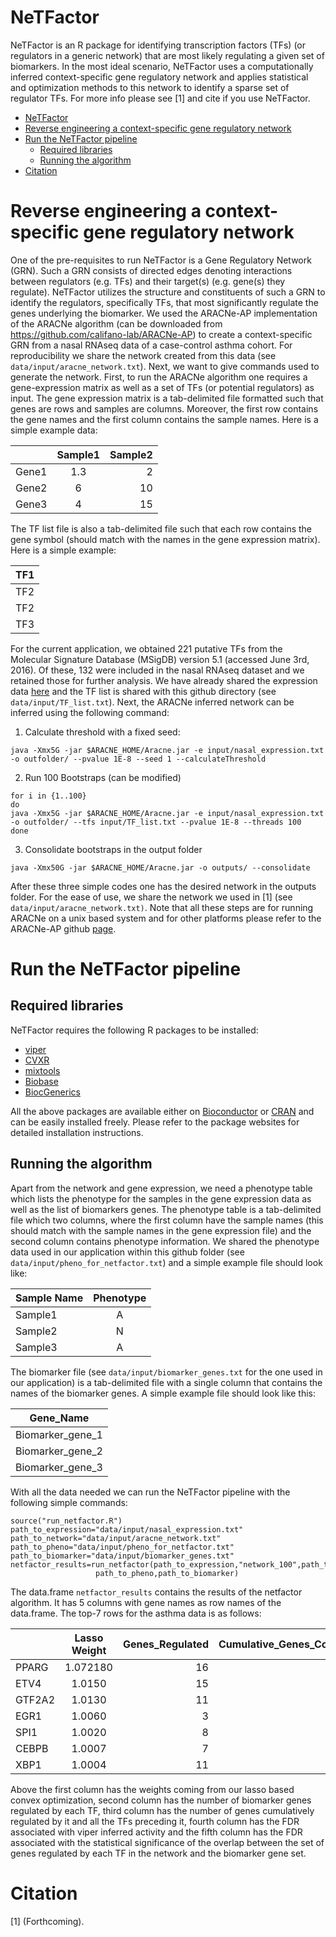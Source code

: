 # NeTFactor
NeTFactor is an R package for identifying transcription factors (TFs) (or regulators in a generic network) that are most
likely regulating a given set of biomarkers. In the most ideal scenario, NeTFactor uses a computationally inferred context-specific
gene regulatory network and applies statistical and optimization methods to this network to identify a sparse set of
regulator TFs. For more info please see [1] and cite if you use NeTFactor.

<!-- TOC depthFrom:1 depthTo:6 withLinks:1 updateOnSave:1 orderedList:0 -->

- [NeTFactor](#netfactor)
- [Reverse engineering a context-specific gene regulatory network](#reverse-engineering-a-context-specific-gene-regulatory-network)
- [Run the NeTFactor pipeline](#run-the-netfactor-pipeline)
	- [Required libraries](#required-libraries)
	- [Running the algorithm](#running-the-algorithm)
- [Citation](#citation)

<!-- /TOC -->


# Reverse engineering a context-specific gene regulatory network

One of the pre-requisites to run NeTFactor is a Gene Regulatory Network (GRN). Such a GRN consists of directed edges denoting interactions between regulators (e.g. TFs) and their target(s) (e.g. gene(s) they regulate). NeTFactor utilizes the structure and constituents of such a GRN to identify the regulators, specifically TFs, that most significantly regulate the genes underlying the biomarker. We used the ARACNe-AP implementation of the ARACNe algorithm (can be downloaded from https://github.com/califano-lab/ARACNe-AP) to create a context-specific GRN from a nasal RNAseq data of a case-control asthma cohort. For reproducibility we share the network created from this data (see ```data/input/aracne_network.txt```). Next, we want to give commands used to generate the network. First, to run the ARACNe algorithm one requires a gene-expression matrix as well as a set of TFs (or potential regulators) as input. The gene expression matrix is a tab-delimited file formatted such that genes are  rows and samples are columns.
Moreover, the first row contains the gene names and the first column contains the sample names. Here is a simple example data:

|         | Sample1          | Sample2  |
| ------------- |:-------------:| -----:|
| Gene1     | 1.3 | 2|
| Gene2     | 6      |   10 |
| Gene3| 4      |    15|


The TF list  file is also a tab-delimited file such that each row contains the gene symbol (should match with the names in the gene expression matrix). Here is a simple example:


|    TF1     |
| ------------- |
| TF2   |
| TF2     |
| TF3|

For the current application,
we obtained 221 putative TFs from the Molecular Signature Database (MSigDB) version 5.1 (accessed June 3rd, 2016). Of these, 132 were included in the nasal RNAseq dataset and we retained those for further analysis.
We have already shared the expression data [here](https://www.synapse.org/#!Synapse:syn9878922/files/)  and the TF list is shared with this github directory (see ```data/input/TF_list.txt```). Next, the ARACNe inferred network can be inferred using the following command:

1. Calculate threshold with a fixed seed:
```
java -Xmx5G -jar $ARACNE_HOME/Aracne.jar -e input/nasal_expression.txt -o outfolder/ --pvalue 1E-8 --seed 1 --calculateThreshold
```
2.  Run 100 Bootstraps (can be modified)
```
for i in {1..100}
do
java -Xmx5G -jar $ARACNE_HOME/Aracne.jar -e input/nasal_expression.txt -o outfolder/ --tfs input/TF_list.txt --pvalue 1E-8 --threads 100
done
```
3. Consolidate bootstraps in the output folder
```
java -Xmx50G -jar $ARACNE_HOME/Aracne.jar -o outputs/ --consolidate
```
After these three simple codes one has the desired network in the outputs folder. For the ease of use, we share the network we used in [1] (see``` data/input/aracne_network.txt)```.
Note that all these steps are for running ARACNe on a unix based system and for other platforms please refer to the ARACNe-AP github [page](https://github.com/califano-lab/ARACNe-AP).

# Run the NeTFactor pipeline

## Required libraries
NeTFactor requires the following R packages to be installed:
* [viper](https://www.bioconductor.org/packages/release/bioc/html/viper.html)
* [CVXR](https://cran.r-project.org/web/packages/CVXR/index.html)
* [mixtools](https://cran.r-project.org/web/packages/mixtools/index.html)
* [Biobase](https://bioconductor.org/packages/release/bioc/html/Biobase.html)
* [BiocGenerics](https://bioconductor.org/packages/release/bioc/html/BiocGenerics.html)

All the above packages are available either on [Bioconductor](https://www.bioconductor.org/) or [CRAN](https://cran.r-project.org/) and can be easily installed freely. Please refer to the package websites for detailed installation instructions.






## Running the algorithm
Apart from the network and gene expression, we need a phenotype table which lists the phenotype for the samples in the gene expression data as well as the list of biomarkers genes. The phenotype table is a tab-delimited file which two columns, where the first column have the sample names (this should match with the sample names in the gene expression file) and the second column contains phenotype information. We shared the phenotype data used in our application within this github folder (see ```data/input/pheno_for_netfactor.txt```) and a simple example file should look like:



|      Sample Name   | Phenotype
| ------------- |:-------------:|
| Sample1    | A |
| Sample2     | N      |
| Sample3| A     |


The biomarker file (see ```data/input/biomarker_genes.txt``` for the one used in our application) is a tab-delimited file with a single column that contains the names of the biomarker genes. A simple example file should look like this:



|      Gene_Name  |
| ------------- |
| Biomarker_gene_1   |
| Biomarker_gene_2     |
| Biomarker_gene_3 |


With all the data needed we can run the NeTFactor pipeline with the following simple commands:

```
source("run_netfactor.R")
path_to_expression="data/input/nasal_expression.txt"
path_to_network="data/input/aracne_network.txt"
path_to_pheno="data/input/pheno_for_netfactor.txt"
path_to_biomarker="data/input/biomarker_genes.txt"
netfactor_results=run_netfactor(path_to_expression,"network_100",path_to_network,
                   path_to_pheno,path_to_biomarker)
```
The data.frame ```netfactor_results``` contains the results of the netfactor algorithm. It has 5 columns with gene names as row names of the data.frame.
The top-7 rows for the asthma data is as follows:
<center>

|         |Lasso Weight  | Genes_Regulated  | Cumulative_Genes_Covered|Viper_FDR|Fisher_Regulon_FDR
| ------------- |:-------------:| -----:|---:|---:|---:|
| PPARG     | 1.072180| 16 |16 |0.0151|0.0061|
| ETV4     | 1.0150     |   15 | 24|0.0328|0.0000679|
| GTF2A2| 1.0130      |    11|30|0.00793|0.3951|
| EGR1|   1.0060    |    3|  33 | 0.568  | 0.2856  |
|SPI1   |  1.0020 |  8 |  38 | 0.606  |  0.3633 |
|CEBPB   | 1.0007  |  7 | 41 |  0.89 |  0.0620 |
|XBP1   |  1.0004 |  11 |  52 |  0.99 |  0.0002 |
</center>
Above the first column has the weights coming from our lasso based convex optimization, second column has the number of biomarker genes regulated by each TF, third column has the number of genes cumulatively regulated by it and all the TFs preceding it, fourth column has the FDR associated with viper inferred activity and the fifth column has the FDR associated with the statistical significance of the overlap between the set of genes regulated by each TF in the network and the biomarker gene set.

# Citation
[1] (Forthcoming).
